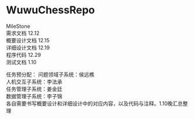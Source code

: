 # WuwuChessRepo   
MileStone  
需求文档      12.12  
概要设计文档   12.15  
详细设计文档   12.19  
程序代码      12.29  
测试文档      1.10  

任务预分配：
问题领域子系统：侯远樵   
人机交互子系统：李法承   
任务管理子系统：姜金廷   
数据管理子系统：李子锦   
各自需要书写概要设计和详细设计中的对应内容，以及代码与注释。1.10晚汇总整理
